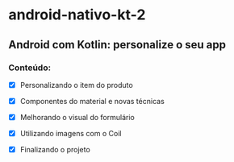 # android-nativo-kt-2
## Android com Kotlin: personalize o seu app
### Conteúdo:
- [X] Personalizando o item do produto
- [X] Componentes do material e novas técnicas
- [X] Melhorando o visual do formulário
- [X] Utilizando imagens com o Coil
- [X] Finalizando o projeto
  
